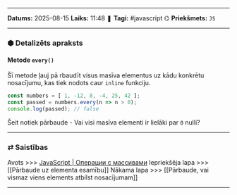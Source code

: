 ___

**Datums:** 2025-08-15
**Laiks:** 11:48
❚ **Tagi:** #javascript 
⌬ **Priekšmets:**  `JS`

---
### ⬢ Detalizēts apraksts
#### Metode `every()`

Šī metode ļauj pā rbaudīt visus masīva elementus uz kādu konkrētu nosacījumu, kas tiek nodots caur `inline` funkciju.

```js
const numbers = [ 1, -12, 8, -4, 25, 42 ];
const passed = numbers.every(n => n > 0);
console.log(passed); // false
```

Šeit notiek pārbaude - Vai visi masīva elementi ir lielāki par `0` nulli?

---
### ⇄ Saistības

Avots >>> [JavaScript \| Операции с массивами](https://metanit.com/web/javascript/5.7.php)
Iepriekšēja lapa >>> [[Pārbaude uz elementa esamību]]
Nākama lapa >>> [[Pārbaude, vai vismaz viens elements atbilst nosacījumam]]

---